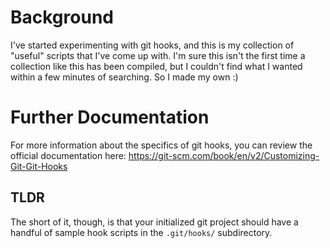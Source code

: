 # Background
I've started experimenting with git hooks, and this is my collection of "useful" scripts that I've come up with. I'm sure this isn't the first time a collection like this has been compiled, but I couldn't find what I wanted within a few minutes of searching. So I made my own :)

# Further Documentation
For more information about the specifics of git hooks, you can review the official documentation here: https://git-scm.com/book/en/v2/Customizing-Git-Git-Hooks

## TLDR
The short of it, though, is that your initialized git project should have a handful of sample hook scripts in the `.git/hooks/` subdirectory.
